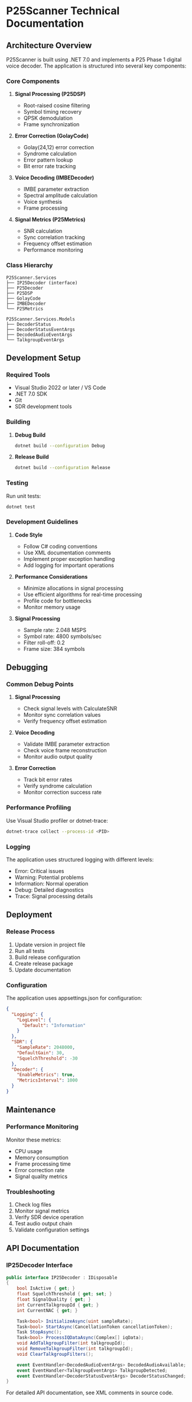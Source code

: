 # P25Scanner Technical Documentation

## Architecture Overview

P25Scanner is built using .NET 7.0 and implements a P25 Phase 1 digital voice decoder. The application is structured into several key components:

### Core Components

1. **Signal Processing (P25DSP)**
   - Root-raised cosine filtering
   - Symbol timing recovery
   - QPSK demodulation
   - Frame synchronization

2. **Error Correction (GolayCode)**
   - Golay(24,12) error correction
   - Syndrome calculation
   - Error pattern lookup
   - Bit error rate tracking

3. **Voice Decoding (IMBEDecoder)**
   - IMBE parameter extraction
   - Spectral amplitude calculation
   - Voice synthesis
   - Frame processing

4. **Signal Metrics (P25Metrics)**
   - SNR calculation
   - Sync correlation tracking
   - Frequency offset estimation
   - Performance monitoring

### Class Hierarchy

```
P25Scanner.Services
├── IP25Decoder (interface)
├── P25Decoder
├── P25DSP
├── GolayCode
├── IMBEDecoder
└── P25Metrics

P25Scanner.Services.Models
├── DecoderStatus
├── DecoderStatusEventArgs
├── DecodedAudioEventArgs
└── TalkgroupEventArgs
```

## Development Setup

### Required Tools

- Visual Studio 2022 or later / VS Code
- .NET 7.0 SDK
- Git
- SDR development tools

### Building

1. **Debug Build**
   ```bash
   dotnet build --configuration Debug
   ```

2. **Release Build**
   ```bash
   dotnet build --configuration Release
   ```

### Testing

Run unit tests:
```bash
dotnet test
```

### Development Guidelines

1. **Code Style**
   - Follow C# coding conventions
   - Use XML documentation comments
   - Implement proper exception handling
   - Add logging for important operations

2. **Performance Considerations**
   - Minimize allocations in signal processing
   - Use efficient algorithms for real-time processing
   - Profile code for bottlenecks
   - Monitor memory usage

3. **Signal Processing**
   - Sample rate: 2.048 MSPS
   - Symbol rate: 4800 symbols/sec
   - Filter roll-off: 0.2
   - Frame size: 384 symbols

## Debugging

### Common Debug Points

1. **Signal Processing**
   - Check signal levels with CalculateSNR
   - Monitor sync correlation values
   - Verify frequency offset estimation

2. **Voice Decoding**
   - Validate IMBE parameter extraction
   - Check voice frame reconstruction
   - Monitor audio output quality

3. **Error Correction**
   - Track bit error rates
   - Verify syndrome calculation
   - Monitor correction success rate

### Performance Profiling

Use Visual Studio profiler or dotnet-trace:
```bash
dotnet-trace collect --process-id <PID>
```

### Logging

The application uses structured logging with different levels:
- Error: Critical issues
- Warning: Potential problems
- Information: Normal operation
- Debug: Detailed diagnostics
- Trace: Signal processing details

## Deployment

### Release Process

1. Update version in project file
2. Run all tests
3. Build release configuration
4. Create release package
5. Update documentation

### Configuration

The application uses appsettings.json for configuration:

```json
{
  "Logging": {
    "LogLevel": {
      "Default": "Information"
    }
  },
  "SDR": {
    "SampleRate": 2048000,
    "DefaultGain": 30,
    "SquelchThreshold": -30
  },
  "Decoder": {
    "EnableMetrics": true,
    "MetricsInterval": 1000
  }
}
```

## Maintenance

### Performance Monitoring

Monitor these metrics:
- CPU usage
- Memory consumption
- Frame processing time
- Error correction rate
- Signal quality metrics

### Troubleshooting

1. Check log files
2. Monitor signal metrics
3. Verify SDR device operation
4. Test audio output chain
5. Validate configuration settings

## API Documentation

### IP25Decoder Interface

```csharp
public interface IP25Decoder : IDisposable
{
    bool IsActive { get; }
    float SquelchThreshold { get; set; }
    float SignalQuality { get; }
    int CurrentTalkgroupId { get; }
    int CurrentNAC { get; }

    Task<bool> InitializeAsync(uint sampleRate);
    Task<bool> StartAsync(CancellationToken cancellationToken);
    Task StopAsync();
    Task<bool> ProcessIQDataAsync(Complex[] iqData);
    void AddTalkgroupFilter(int talkgroupId);
    void RemoveTalkgroupFilter(int talkgroupId);
    void ClearTalkgroupFilters();

    event EventHandler<DecodedAudioEventArgs> DecodedAudioAvailable;
    event EventHandler<TalkgroupEventArgs> TalkgroupDetected;
    event EventHandler<DecoderStatusEventArgs> DecoderStatusChanged;
}
```

For detailed API documentation, see XML comments in source code.

